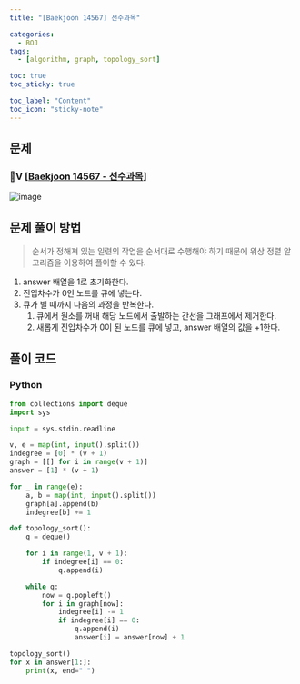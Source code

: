 ```yaml
---
title: "[Baekjoon 14567] 선수과목" 

categories:
  - BOJ
tags:
  - [algorithm, graph, topology_sort]

toc: true
toc_sticky: true

toc_label: "Content"
toc_icon: "sticky-note"
---
```

## 문제

### 💛Ⅴ [[Baekjoon 14567 - 선수과목](https://www.acmicpc.net/problem/14567)]

![image](https://user-images.githubusercontent.com/68420044/206853976-e48d4474-5dd5-481e-8329-ee4a09050ffb.png)

## 문제 풀이 방법

> 순서가 정해져 있는 일련의 작업을 순서대로 수행해야 하기 때문에 위상 정렬 알고리즘을 이용하여 풀이할 수 있다.

1. answer 배열을 1로 초기화한다. 
2. 진입차수가 0인 노드를 큐에 넣는다. 
3. 큐가 빌 때까지 다음의 과정을 반복한다. 
    1. 큐에서 원소를 꺼내 해당 노드에서 출발하는 간선을 그래프에서 제거한다. 
    2. 새롭게 진입차수가 0이 된 노드를 큐에 넣고, answer 배열의 값을 +1한다. 

## 풀이 코드

### Python

```python
from collections import deque
import sys

input = sys.stdin.readline

v, e = map(int, input().split())
indegree = [0] * (v + 1)
graph = [[] for i in range(v + 1)]
answer = [1] * (v + 1)

for _ in range(e):
    a, b = map(int, input().split())
    graph[a].append(b)
    indegree[b] += 1

def topology_sort():
    q = deque()

    for i in range(1, v + 1):
        if indegree[i] == 0:
            q.append(i)

    while q:
        now = q.popleft()
        for i in graph[now]:
            indegree[i] -= 1
            if indegree[i] == 0:
                q.append(i)
                answer[i] = answer[now] + 1

topology_sort()
for x in answer[1:]:
    print(x, end=" ")
```

